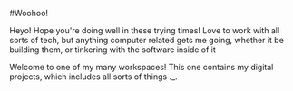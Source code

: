 #Woohoo!

Heyo! Hope you're doing well in these trying times! 
Love to work with all sorts of tech, but anything computer related gets me going, whether it be building them, or tinkering with the software inside of it

Welcome to one of my many workspaces! This one contains my digital projects, which includes all sorts of things ._.
